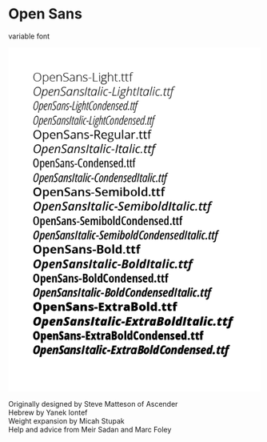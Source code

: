 # Open Sans
variable font

![Open Sans sample](/docs/sample.png)

Originally designed by Steve Matteson of Ascender  
Hebrew by Yanek Iontef  
Weight expansion by Micah Stupak  
Help and advice from Meir Sadan and Marc Foley